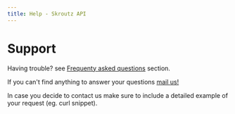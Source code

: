 ```yaml
---
title: Help - Skroutz API
---
```


<div class="guides">
  <h1>Support</h1>

  <p>
  Having trouble? see <a href="<%= relative_path_to('/help/faq') %>">Frequenty asked questions</a> section.
  </p>

  <p>If you can't find anything to answer your questions <a href="mailto:api@skroutz.gr">mail us!</a></p>
  In case you decide to contact us make sure to include a detailed example of your request (eg. curl snippet).
</div>
